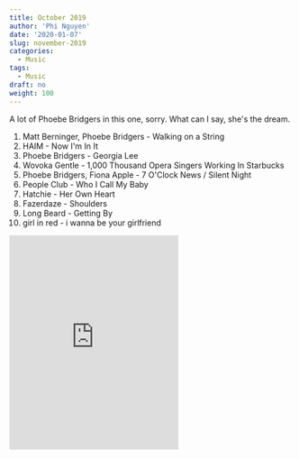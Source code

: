 ```yaml
---
title: October 2019
author: 'Phi Nguyen'
date: '2020-01-07'
slug: november-2019
categories:
  - Music
tags:
  - Music
draft: no
weight: 100
---
```


A lot of Phoebe Bridgers in this one, sorry. What can I say, she's the dream.

1. Matt Berninger, Phoebe Bridgers - Walking on a String
2. HAIM - Now I'm In It
3. Phoebe Bridgers - Georgia Lee
4. Wovoka Gentle - 1,000 Thousand Opera Singers Working In Starbucks
5. Phoebe Bridgers, Fiona Apple - 7 O'Clock News / Silent Night
6. People Club - Who I Call My Baby
7. Hatchie - Her Own Heart
8. Fazerdaze - Shoulders
9. Long Beard - Getting By
10. girl in red - i wanna be your girlfriend

<iframe src="https://open.spotify.com/embed/playlist/0k0pFahdZc8nlDVLNRznMK" width="300" height="380" frameborder="0" allowtransparency="true" allow="encrypted-media"></iframe>